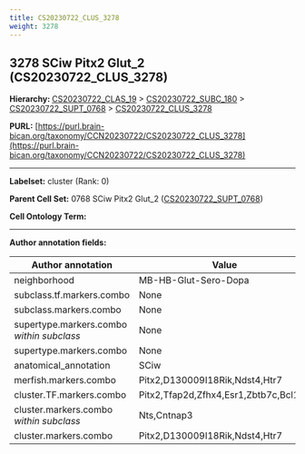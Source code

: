 ```yaml
---
title: CS20230722_CLUS_3278
weight: 3278
---
```

## 3278 SCiw Pitx2 Glut_2 (CS20230722_CLUS_3278)
<b>Hierarchy: </b>
[CS20230722_CLAS_19](../CS20230722_CLAS_19) >
[CS20230722_SUBC_180](../CS20230722_SUBC_180) >
[CS20230722_SUPT_0768](../CS20230722_SUPT_0768) >
[CS20230722_CLUS_3278](../CS20230722_CLUS_3278)

**PURL:** [https://purl.brain-bican.org/taxonomy/CCN20230722/CS20230722_CLUS_3278](https://purl.brain-bican.org/taxonomy/CCN20230722/CS20230722_CLUS_3278)

---


**Labelset:** cluster (Rank: 0)

**Parent Cell Set:** 0768 SCiw Pitx2 Glut_2 ([CS20230722_SUPT_0768](../CS20230722_SUPT_0768))



**Cell Ontology Term:** 

[MARKER GENES.]: #


---

[TRANSFERRED ANNOTATIONS.]: #


[AUTHOR ANNOTATION FIELDS.]: #


**Author annotation fields:**

| Author annotation | Value |
|-------------------|-------|
|neighborhood|MB-HB-Glut-Sero-Dopa|
|subclass.tf.markers.combo|None|
|subclass.markers.combo|None|
|supertype.markers.combo _within subclass_|None|
|supertype.markers.combo|None|
|anatomical_annotation|SCiw|
|merfish.markers.combo|Pitx2,D130009I18Rik,Ndst4,Htr7|
|cluster.TF.markers.combo|Pitx2,Tfap2d,Zfhx4,Esr1,Zbtb7c,Bcl11b|
|cluster.markers.combo _within subclass_|Nts,Cntnap3|
|cluster.markers.combo|Pitx2,D130009I18Rik,Ndst4,Htr7|
